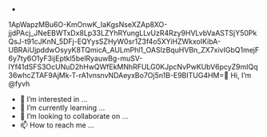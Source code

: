 - 
1ApWapzMBu6O-KmOnwK_IaKgsNseXZAp8XO-jjdPAcj_JNeEBWTxDx8Lp33LZYhRYungLLvUzR4Rzy9HVLvbVaASTSjY50PkQsJ-t91cJKnN_5DFj-EQYysSZHyW0sr1Z3f4o5XYiHZWkxoIKibA-UBRAiUjpddwOsyyK8TQmicA_AULmPhl1_OASlzBquHVBn_ZX7xivIGbQ1mejF6y7ty6O1yF3ijEptkl5belRyauwBg-muSV-lYf41dSFS3OcUNuD2hHwQWfEkMNhRFULG0KJpcNvPwKUbV6pcyZ9mIQq36whcZTAF9AjMk-T-rA1vnsnvNDAeyxBo7Oj5n1B-E9BITUG4HM=👋 Hi, I’m @fyvh
- 👀 I’m interested in ...
- 🌱 I’m currently learning ...
- 💞️ I’m looking to collaborate on ...
- 📫 How to reach me ...

<!---
fyvh/fyvh is a ✨ special ✨ repository because its `README.md` (this file) appears on your GitHub profile.
You can click the Preview link to take a look at your changes.
--->

